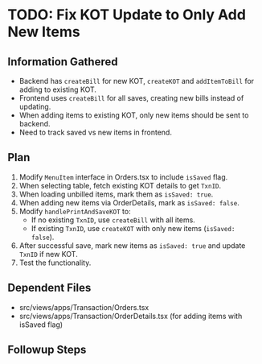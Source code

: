 # TODO: Fix KOT Update to Only Add New Items

## Information Gathered
- Backend has `createBill` for new KOT, `createKOT` and `addItemToBill` for adding to existing KOT.
- Frontend uses `createBill` for all saves, creating new bills instead of updating.
- When adding items to existing KOT, only new items should be sent to backend.
- Need to track saved vs new items in frontend.

## Plan
1. Modify `MenuItem` interface in Orders.tsx to include `isSaved` flag.
2. When selecting table, fetch existing KOT details to get `TxnID`.
3. When loading unbilled items, mark them as `isSaved: true`.
4. When adding new items via OrderDetails, mark as `isSaved: false`.
5. Modify `handlePrintAndSaveKOT` to:
   - If no existing `TxnID`, use `createBill` with all items.
   - If existing `TxnID`, use `createKOT` with only new items (`isSaved: false`).
6. After successful save, mark new items as `isSaved: true` and update `TxnID` if new KOT.
7. Test the functionality.

## Dependent Files
- src/views/apps/Transaction/Orders.tsx
- src/views/apps/Transaction/OrderDetails.tsx (for adding items with isSaved flag)

## Followup Steps
